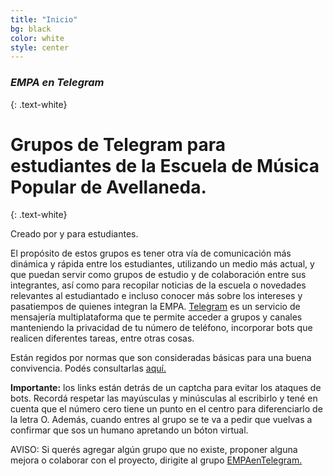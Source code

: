 ```yaml
---
title: "Inicio"
bg: black
color: white
style: center
---
```


### *EMPA en Telegram*
{: .text-white}


<span class="fa-stack circle" style="font-size:100px">
  <i class="fa fa-circle fa-stack-1x text-white"></i>
  <i class="fab fa-telegram fa-stack-1x text-blue"></i>
</span>

# Grupos de Telegram para estudiantes de la Escuela de Música Popular de Avellaneda.
{: .text-white}


Creado por y para estudiantes. 

El propósito de estos grupos es tener otra vía de comunicación más dinámica y rápida entre los estudiantes, utilizando un medio más actual,  y que puedan servir como grupos de estudio y de colaboración entre sus integrantes, así como para recopilar noticias de la escuela o novedades relevantes al estudiantado e incluso conocer más sobre los intereses y pasatiempos de quienes integran la EMPA. [Telegram](https://telegram.org/) es un servicio de mensajería multiplataforma que te permite acceder a grupos y canales manteniendo la privacidad de tu número de teléfono, incorporar bots que realicen diferentes tareas, entre otras cosas. 

Están regidos por normas que son consideradas básicas para una buena convivencia. Podés consultarlas [aquí.](https://telegra.ph/EMPA-en-Telegram-09-15) 


**Importante:** los links están detrás de un captcha para evitar los ataques de bots. Recordá respetar las mayúsculas y minúsculas al escribirlo y tené en cuenta que el número cero tiene un punto en el centro para diferenciarlo de la letra O. Además, cuando entres al grupo se te va a pedir que vuelvas a confirmar que sos un humano apretando un bóton virtual. 

AVISO: Si querés agregar algún grupo que no existe, proponer alguna mejora o colaborar con el proyecto, dirigite al grupo [EMPAenTelegram.](https://www.proyl.com/5T2dFf1jP)




